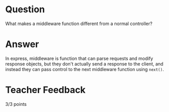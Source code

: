 # Question

What makes a middleware function different from a normal controller?

# Answer
In express, middleware is function that can parse requests and modify response objects, but they don't actually send a response to the client, and instead they can pass control to the next middleware function using `next()`. 
# Teacher Feedback

3/3 points